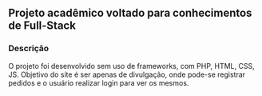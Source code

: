 ## Projeto acadêmico voltado para conhecimentos de Full-Stack

### Descrição 
  O projeto foi desenvolvido sem uso de frameworks, com PHP, HTML, CSS, JS.
  Objetivo do site é ser apenas de divulgação, onde pode-se registrar pedidos e o usuário realizar login para ver os mesmos.
